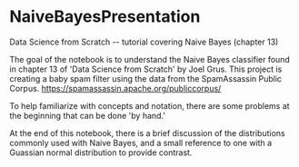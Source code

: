 # NaiveBayesPresentation
Data Science from Scratch -- tutorial covering Naive Bayes (chapter 13)


The goal of the notebook is to understand the Naive Bayes classifier found in chapter 13 of 'Data Science from Scratch' by Joel Grus. This project is creating a baby spam filter using the data from the SpamAssassin Public Corpus. https://spamassassin.apache.org/publiccorpus/

To help familiarize with concepts and notation, there are some problems at the beginning that can be done 'by hand.' 

At the end of this notebook, there is a brief discussion of the distributions commonly used with Naive Bayes, and a small reference to one with a Guassian normal distribution to provide contrast.

